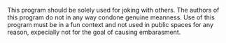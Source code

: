 This program should be solely used for joking with others. The authors of this program do not in any way condone genuine meanness. Use of this program must be in a fun context and not used in public spaces for any reason, expecially not for the goal of causing embarasment.